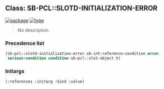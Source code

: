 ## Class: SB-PCL::SLOTD-INITIALIZATION-ERROR
[![package](https://img.shields.io/badge/Package-SB--PCL-5f9ea0.svg?style=social&colorA=999999)](../) [![type](https://img.shields.io/badge/Type-Class-5f9ea0.svg?style=social&colorA=999999)](../#class) 

> No description.

### Precedence list
```cl
(sb-pcl::slotd-initialization-error sb-int:reference-condition error
 serious-condition condition sb-pcl::slot-object t)
```
### Initargs
```cl
(:references :initarg :kind :value)
```

